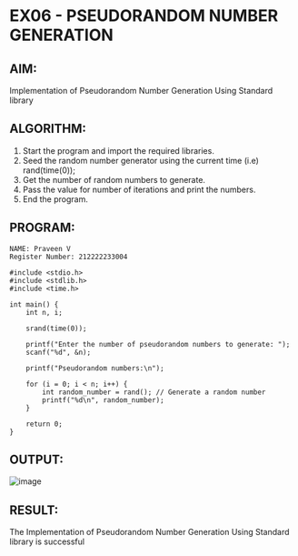 # EX06 - PSEUDORANDOM NUMBER GENERATION

## AIM:
Implementation of Pseudorandom Number Generation Using Standard library
## ALGORITHM:
1. Start the program and import the required libraries.
2. Seed the random number generator using the current time (i.e) rand(time(0));
3. Get the number of random numbers to generate.
4. Pass the value for number of iterations and print the numbers.
5. End the program.
## PROGRAM:
```
NAME: Praveen V
Register Number: 212222233004
```
```
#include <stdio.h>
#include <stdlib.h>  
#include <time.h>    

int main() {
    int n, i;
    
    srand(time(0));

    printf("Enter the number of pseudorandom numbers to generate: ");
    scanf("%d", &n);

    printf("Pseudorandom numbers:\n");

    for (i = 0; i < n; i++) {
        int random_number = rand(); // Generate a random number
        printf("%d\n", random_number);
    }

    return 0;
}
```

## OUTPUT: 
![image](https://github.com/user-attachments/assets/c5fa2cf1-cb90-4524-9358-ba58c12b3302)

## RESULT:
The Implementation of Pseudorandom Number Generation Using Standard library is successful
